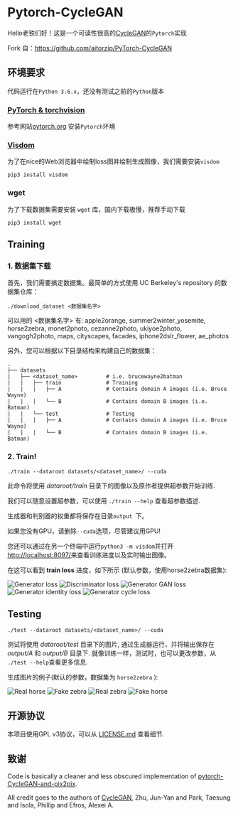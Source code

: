 # Pytorch-CycleGAN
Hello老铁们好！这是一个可读性很高的[CycleGAN](https://arxiv.org/abs/1703.10593)的`Pytorch`实现

Fork 自：https://github.com/aitorzip/PyTorch-CycleGAN

## 环境要求
代码运行在`Python 3.6.x`，还没有测试之前的`Python`版本

### [PyTorch & torchvision](http://pytorch.org/)
参考网站[pytorch.org](http://pytorch.org) 安装`Pytorch`环境

### [Visdom](https://github.com/facebookresearch/visdom)
为了在nice的Web浏览器中绘制loss图并绘制生成图像，我们需要安装`visdom`
```
pip3 install visdom
```

### wget
为了下载数据集需要安装 `wget` 库，国内下载极慢，推荐手动下载

```
pip3 install wget
```

## Training
### 1. 数据集下载

首先，我们需要搞定数据集。最简单的方式使用 UC Berkeley's repository 的数据集仓库：

```
./download_dataset <数据集名字>
```
可以用的 <数据集名字> 有: apple2orange, summer2winter_yosemite, horse2zebra, monet2photo, cezanne2photo, ukiyoe2photo, vangogh2photo, maps, cityscapes, facades, iphone2dslr_flower, ae_photos

另外，您可以根据以下目录结构来构建自己的数据集：

    .
    ├── datasets                   
    |   ├── <dataset_name>         # i.e. brucewayne2batman
    |   |   ├── train              # Training
    |   |   |   ├── A              # Contains domain A images (i.e. Bruce Wayne)
    |   |   |   └── B              # Contains domain B images (i.e. Batman)
    |   |   └── test               # Testing
    |   |   |   ├── A              # Contains domain A images (i.e. Bruce Wayne)
    |   |   |   └── B              # Contains domain B images (i.e. Batman)

### 2. Train!
```
./train --dataroot datasets/<dataset_name>/ --cuda
```
此命令将使用 *dataroot/train* 目录下的图像以及原作者提供超参数开始训练.

我们可以随意设置超参数，可以使用 `./train --help` 查看超参数描述.

生成器和判别器的权重都将保存在目录`output `下。

如果您没有GPU，请删除`--cuda`选项，尽管建议用GPU!

您还可以通过在另一个终端中运行`python3 -m visdom`并打开[http://localhost:8097/](http://localhost:8097/)来查看训练进度以及实时输出图像。



在这可以看到 **train loss** 进度，如下所示 (默认参数，使用horse2zebra数据集):

![Generator loss](https://github.com/ai-tor/PyTorch-CycleGAN/raw/master/output/loss_G.png)
![Discriminator loss](https://github.com/ai-tor/PyTorch-CycleGAN/raw/master/output/loss_D.png)
![Generator GAN loss](https://github.com/ai-tor/PyTorch-CycleGAN/raw/master/output/loss_G_GAN.png)
![Generator identity loss](https://github.com/ai-tor/PyTorch-CycleGAN/raw/master/output/loss_G_identity.png)
![Generator cycle loss](https://github.com/ai-tor/PyTorch-CycleGAN/raw/master/output/loss_G_cycle.png)

## Testing
```
./test --dataroot datasets/<dataset_name>/ --cuda
```
测试将使用 *dataroot/test*  目录下的图片, 通过生成器运行，并将输出保存在*output/A* 和 *output/B* 目录下. 就像训练一样，测试时，也可以更改参数，从 `./test --help`查看更多信息.

生成图片的例子(默认的参数，数据集为 `horse2zebra` ):



![Real horse](https://github.com/ai-tor/PyTorch-CycleGAN/raw/master/output/real_A.jpg)
![Fake zebra](https://github.com/ai-tor/PyTorch-CycleGAN/raw/master/output/fake_B.png)
![Real zebra](https://github.com/ai-tor/PyTorch-CycleGAN/raw/master/output/real_B.jpg)
![Fake horse](https://github.com/ai-tor/PyTorch-CycleGAN/raw/master/output/fake_A.png)

## 开源协议
本项目使用GPL v3协议，可以从 [LICENSE.md](LICENSE.md) 查看细节.

## 致谢
Code is basically a cleaner and less obscured implementation of [pytorch-CycleGAN-and-pix2pix](https://github.com/junyanz/pytorch-CycleGAN-and-pix2pix). 

All credit goes to the authors of [CycleGAN](https://arxiv.org/abs/1703.10593), Zhu, Jun-Yan and Park, Taesung and Isola, Phillip and Efros, Alexei A.